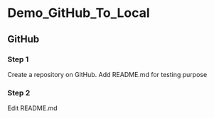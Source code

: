# Demo_GitHub_To_Local

## GitHub

### Step 1
Create a repository on GitHub. 
Add README.md for testing purpose

### Step 2
Edit README.md

